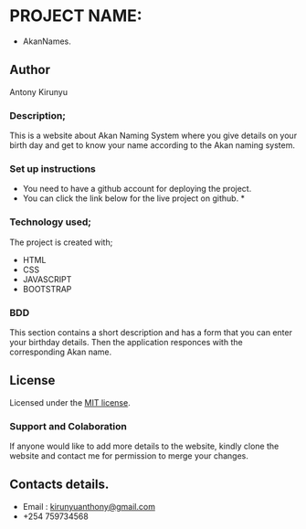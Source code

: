 # PROJECT NAME:

* AkanNames.

## Author

Antony Kirunyu

### Description;

This is a website about Akan Naming System where you 
give details on your birth day and get to know your 
name according to the Akan naming system.

### Set up instructions

* You need to have a github account for deploying the project.
* You can click the link below for the live project on github.
  * 

### Technology used;

The project is created with;
* HTML
* CSS
* JAVASCRIPT
* BOOTSTRAP

### BDD

This section contains a short description and has a form that you can enter your birthday details. Then the application responces with the corresponding Akan name.


## License

Licensed under the [MIT license](LICENSE). 
 
 ### Support and Colaboration
 If anyone would like to add more details to the website, kindly clone the website and contact me for permission to merge your changes.

 ## Contacts details.
 * Email : kirunyuanthony@gmail.com
 * +254 759734568